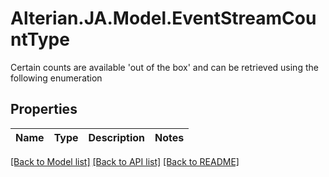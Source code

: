 # Alterian.JA.Model.EventStreamCountType
Certain counts are available 'out of the box' and can be retrieved using the following enumeration

## Properties

Name | Type | Description | Notes
------------ | ------------- | ------------- | -------------

[[Back to Model list]](../README.md#documentation-for-models) [[Back to API list]](../README.md#documentation-for-api-endpoints) [[Back to README]](../README.md)

